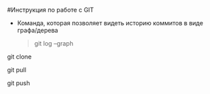 #Инструкция по работе с GIT

* Команда, которая позволяет видеть историю коммитов в виде графа/дерева

  > git log –graph 

git clone

git pull

git push
